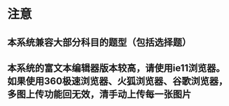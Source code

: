 # 注意
## 本系统兼容大部分科目的题型（包括选择题）
## 本系统的富文本编辑器版本较高，请使用ie11浏览器。如果使用360极速浏览器、火狐浏览器、谷歌浏览器，多图上传功能回无效，清手动上传每一张图片